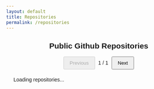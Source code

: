 ```yaml
---
layout: default
title: Repositories
permalink: /repositories
---
```


<div class="github-repos">
  <h2>Public Github Repositories</h2>
  <div class="pagination">
    <button id="prev-button" disabled>Previous</button>
    <span id="current-page">1</span> / <span id="total-pages">1</span>
    <button id="next-button">Next</button>
  </div>

  <ul id="repoList" class="repo-list">
    <li>Loading repositories...</li>
  </ul>
</div>

<style>
  h2{
    text-align: center
  }
  .github-repos {
    font-family: Arial, sans-serif;
    margin: 20px;
  }

  .repo-list {
    list-style: none;
    padding: 0;
  }

  .repo-card {
    display: none;
    border-bottom: 2px solid #ddd;
    padding: 15px;
    margin-bottom: 20px;
    box-shadow: 0 2px 6px rgba(0, 0, 0, 0.1);
  }

  .repo-card h3 {
    margin: 0 0 10px;
  }

  .repo-card p {
    margin: 5px 0;
  }

  .pagination {
    text-align: center;
    margin-bottom: 20px;
  }

  .pagination button {
    padding: 8px 15px;
    margin: 0 5px;
    cursor: pointer;
  }

  .repo-meta {
    font-size: 0.9em;
    color: #555;
  }
</style>

<script>
  async function fetchGitHubRepos(username, listId) {
    try {
      let response = await fetch(`https://api.github.com/users/${username}/repos`);
      let repos = await response.json();
      if (Array.isArray(repos)) {
        const repoList = document.getElementById(listId);
        repoList.innerHTML = '';

        repos.forEach((repo, index) => {
          const li = document.createElement('li');
          li.classList.add('repo-card');
          li.id = `repo-${index + 1}`;

          li.innerHTML = `
            <h3>
    <svg xmlns="http://www.w3.org/2000/svg" x="0px" y="0px" width="18" height="18" viewBox="0 0 16 16">
      <path d="M 7.5 1 C 3.910156 1 1 3.90625 1 7.488281 C 1 10.355469 2.863281 12.789063 5.445313 13.648438 C 5.769531 13.707031 6 13.375 6 13.125 C 6 12.972656 6.003906 12.789063 6 12.25 C 4.191406 12.640625 3.625 11.375 3.625 11.375 C 3.328125 10.625 2.96875 10.410156 2.96875 10.410156 C 2.378906 10.007813 3.011719 10.019531 3.011719 10.019531 C 3.664063 10.0625 4 10.625 4 10.625 C 4.5 11.5 5.628906 11.414063 6 11.25 C 6 10.851563 6.042969 10.5625 6.152344 10.378906 C 4.109375 10.019531 2.996094 8.839844 3 7.207031 C 3.003906 6.242188 3.335938 5.492188 3.875 4.9375 C 3.640625 4.640625 3.480469 3.625 3.960938 3 C 5.167969 3 5.886719 3.871094 5.886719 3.871094 C 5.886719 3.871094 6.453125 3.625 7.496094 3.625 C 8.542969 3.625 9.105469 3.859375 9.105469 3.859375 C 9.105469 3.859375 9.828125 3 11.035156 3 C 11.515625 3.625 11.355469 4.640625 11.167969 4.917969 C 11.683594 5.460938 12 6.210938 12 7.207031 C 12 8.839844 10.890625 10.019531 8.851563 10.375 C 8.980469 10.570313 9 10.84375 9 11.25 C 9 12.117188 9 12.910156 9 13.125 C 9 13.375 9.226563 13.710938 9.558594 13.648438 C 12.140625 12.785156 14 10.355469 14 7.488281 C 14 3.90625 11.089844 1 7.5 1 Z"></path>
    </svg>
    <a href="${repo.html_url}" target="_blank">
      ${repo.name}
    </a>
</h3>
<p>${repo.description || 'No description provided.'}</p>
<div class="repo-meta">
  <p><strong>Owner:</strong> ${repo.owner.login}</p>
  <p><strong>Last Updated:</strong> ${new Date(repo.updated_at).toLocaleDateString()}</p>
  <p><strong>Forks:</strong> ${repo.forks}</p>
</div>
          `;

          repoList.appendChild(li);
        });

        setupPagination(repos.length);
      }
    } catch (error) {
      console.error("Error fetching GitHub repos:", error);
      document.getElementById(listId).innerHTML = "<li>Failed to load repositories</li>";
    }
  }

  function setupPagination(totalRepos) {
    const repoItems = document.querySelectorAll('.repo-card');
    const prevButton = document.getElementById('prev-button');
    const nextButton = document.getElementById('next-button');
    const currentPageSpan = document.getElementById('current-page');
    const totalPagesSpan = document.getElementById('total-pages');

    let currentPage = 1;
    const totalPages = totalRepos;

    function showPage(index) {
      repoItems.forEach((item, i) => {
        item.style.display = i === index ? 'block' : 'none';
      });

      currentPageSpan.textContent = currentPage;
      totalPagesSpan.textContent = totalPages;
      prevButton.disabled = currentPage === 1;
      nextButton.disabled = currentPage === totalPages;
    }

    function nextPage() {
      if (currentPage < totalPages) {
        currentPage++;
        showPage(currentPage - 1);
      }
    }

    function prevPage() {
      if (currentPage > 1) {
        currentPage--;
        showPage(currentPage - 1);
      }
    }

    nextButton.onclick = nextPage;
    prevButton.onclick = prevPage;

    if (totalRepos > 0) showPage(0);
  }

  document.addEventListener("DOMContentLoaded", () => {
    fetchGitHubRepos("devsha256", "repoList");
  });
</script>
